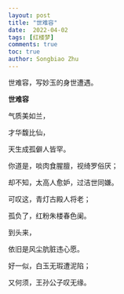 ```yaml
---
layout: post
title: "世难容"
date:  2022-04-02
tags: [红楼梦]
comments: true
toc: true
author: Songbiao Zhu
---
```


世难容，写妙玉的身世遭遇。

<!-- more -->



**世难容**



气质美如兰，

才华馥比仙，

天生成孤僻人皆罕。

你道是，啖肉食腥膻，视绮罗俗厌；

却不知，太高人愈妒，过洁世同嫌。

可叹这，青灯古殿人将老；

孤负了，红粉朱楼春色阑。

到头来，

依旧是风尘肮脏违心愿。

好一似，白玉无瑕遭泥陷；

又何须，王孙公子叹无缘。

